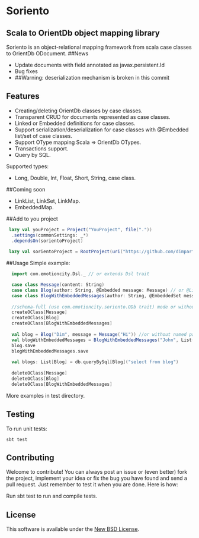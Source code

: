 Soriento
========

## Scala to OrientDb object mapping library

Soriento is an object-relational mapping framework from scala case classes to OrientDb ODocument.
##News
 - Update documents with field annotated as javax.persistent.Id
 - Bug fixes
 - ##Warning: deserialization mechanism is broken in this commit

## Features

 - Creating/deleting OrientDb classes by case classes.
 - Transparent CRUD for documents represented as case classes.
 - Linked or Embedded definitions for case classes.
 - Support serialization/deserialization for case classes with @Embedded list/set of case classes.
 - Support OType mapping Scala => OrientDb OTypes.
 - Transactions support.
 - Query by SQL.
 
Supported types:
- Long, Double, Int, Float, Short, String, case class.

##Coming soon
- LinkList, LinkSet, LinkMap.
- EmbeddedMap.

##Add to you project
```scala
 lazy val youProject = Project("YouProject", file("."))
  .settings(commonSettings: _*)
  .dependsOn(sorientoProject)
  
 lazy val sorientoProject = RootProject(uri("https://github.com/dimparf/Soriento.git#master"))
```

##Usage
Simple example:
```scala
  import com.emotioncity.Dsl._ // or extends Dsl trait

  case class Message(content: String)
  case class Blog(author: String, @Embedded message: Message) // or @Linked
  case class BlogWithEmbeddedMessages(author: String, @EmbeddedSet messages: List[Message])
  
  //schema-full (use com.emotioncity.soriento.ODb trait) mode or without this lines - schema less
  createOClass[Message] 
  createOClass[Blog]
  createOClass[BlogWithEmbeddedMessages]
  
  val blog = Blog("Dim", message = Message("Hi")) //or without named params Blog("Dim", Message("Hi))
  val blogWithEmbeddedMessages = BlogWithEmbeddedMessages("John", List(Message("Hi"), Message("New blog note")))
  blog.save
  blogWithEmbeddedMessages.save
  
  val blogs: List[Blog] = db.queryBySql[Blog]("select from blog")
    
  deleteOClass[Message]
  deleteOClass[Blog]
  deleteOClass[BlogWithEmbeddedMessages]
```

More examples in test directory.

## Testing
To run unit tests:

    sbt test

## Contributing

Welcome to contribute!
You can always post an issue or (even better) fork the project, implement your idea or fix the bug you have found and send a pull request. 
Just remember to test it when you are done. Here is how:

Run sbt test to run and compile tests.
    
## License
This software is available under the [New BSD License](LICENSE).    
